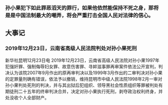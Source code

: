 ### 孙小果犯下如此罪恶滔天的罪行，如果他依然能保持不死之身，那将是是中国法制最大的嘲弄，将会严重打击全国人民对法律的信心。

## 大事记

### 2019年12月23日，云南省高级人民法院判处对孙小果死刑

新华社昆明12月23日电 2019年12月23日，云南省高级人民法院对孙小果1997年犯强奸罪、强制侮辱妇女罪、故意伤害罪、寻衅滋事罪再审案件依法公开宣判，判决认为该院2007年9月作出的原再审判决以及1999年3月作出的二审判决对孙小果的定罪量刑确有错误，依法予以撤销，维持昆明市中级人民法院1998年2月一审对孙小果判处死刑的判决，并与其出狱后犯组织、领导黑社会性质组织等罪被判处有期徒刑二十五年的终审判决合并，决定对孙小果执行死刑，剥夺政治权利终身，并处没收个人全部财产。

